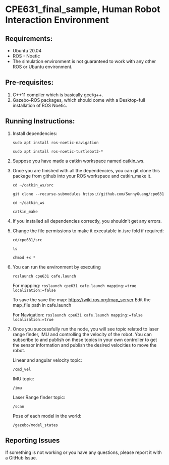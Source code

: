 # CPE631_final_sample, Human Robot Interaction Environment

## Requirements:
- Ubuntu 20.04
- ROS - Noetic
- The simulation environment is not guaranteed to work with any other ROS or Ubuntu environment.

## Pre-requisites:
1. C++11 compiler which is basically gcc/g++.
2. Gazebo-ROS packages, which should come with a Desktop-full installation of ROS Noetic.

## Running Instructions:
1. Install dependencies:

    `sudo apt install ros-noetic-navigation`

    `sudo apt install ros-noetic-turtlebot3-*`

2. Suppose you have made a catkin workspace named catkin_ws.
3. Once you are finished with all the dependencies, you can git clone this package from github into your ROS workspace and catkin_make it.

    `cd ~/catkin_ws/src`

    `git clone --recurse-submodules https://github.com/SunnyGuang/cpe631`

    `cd ~/catkin_ws`

    `catkin_make`
4. If you installed all dependencies correctly, you shouldn’t get any errors.
5. Change the file permissions to make it executable in /src fold if required:

    `cd/cpe631/src`

    `ls`

    `chmod +x *`
6. You can run the environment by executing

    `roslaunch cpe631 cafe.launch`

   For mapping:
   `roslaunch cpe631 cafe.launch mapping:=true localization:=false`

   To save the save the map: https://wiki.ros.org/map_server
   Edit the map_file path in cafe.launch

   For Navigation:
   `roslaunch cpe631 cafe.launch mapping:=false localization:=true`
   
   
7. Once you successfully run the node, you will see topic related to laser range finder, IMU and controlling the velocity of the robot. You can subscribe to and publish on these topics in your own controller to get the sensor information and publish the desired velocities to move the robot.

    Linear and angular velocity topic: 

    `/cmd_vel`
    
    IMU topic:

    `/imu`

    Laser Range finder topic:

    `/scan`

    Pose of each model in the world:

    `/gazebo/model_states`

## Reporting Issues
If something is not working or you have any questions, please report it with a GitHub Issue.
